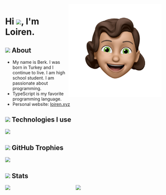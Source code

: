 <img width="300" align="right" src="images/loiren_memoji.png" />

<h1>Hi <img width="35" src="https://emojipedia-us.s3.dualstack.us-west-1.amazonaws.com/thumbs/120/apple/325/waving-hand_light-skin-tone_1f44b-1f3fb_1f3fb.png" />, I'm Loiren.</h1>

<h2><img width="25" src="https://emojipedia-us.s3.dualstack.us-west-1.amazonaws.com/thumbs/120/apple/325/magnifying-glass-tilted-right_1f50e.png" /> About</h2>

- My name is Berk. I was born in Turkey and I continue to live. I am high school student. I am passionate about programming.
- TypeScript is my favorite programming language.
- Personal website: [loiren.xyz](https://loiren.xyz)

<h2 width="100%"><img width="25" src="https://emojipedia-us.s3.dualstack.us-west-1.amazonaws.com/thumbs/120/apple/325/gear_2699-fe0f.png" /> Technologies I use</h2>
<img src="https://skillicons.dev/icons?i=javascript,typescript,react,vue,svelte,nextjs,nuxtjs,nodejs,mongodb,vscode,git,java,css,html,netlify,tailwindcss,webpack,express,ps,ae,discord&theme=dark" />

<h2 width="100%"><img width="25" src="https://emojipedia-us.s3.dualstack.us-west-1.amazonaws.com/thumbs/120/apple/325/trophy_1f3c6.png" /> GitHub Trophies</h2>
<img src="https://github-profile-trophy.vercel.app/?username=loirenn&theme=darkhub&no-frame=true" />

<h2 width="100%"><img width="25" src="https://emojipedia-us.s3.dualstack.us-west-1.amazonaws.com/thumbs/120/apple/325/sparkles_2728.png" /> Stats</h2>
<img align="left" width="45%" src="https://github-readme-stats.vercel.app/api?username=loirenn&show_icons=true&theme=react&hide_border=true&bg_color=0D1117">
<img align="left" width="45%" src="https://github-readme-streak-stats.herokuapp.com/?user=loirenn&theme=black-ice&hide_border=true&stroke=0000&background=0D1117">
